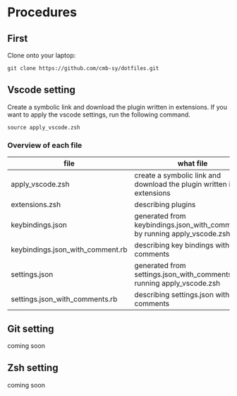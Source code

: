 # Procedures 
## First
Clone onto your laptop:

    git clone https://github.com/cmb-sy/dotfiles.git

## Vscode setting
Create a symbolic link and download the plugin written in extensions. If you want to apply the vscode settings, run the following command.

    source apply_vscode.zsh
### Overview of each file
| file | what file |
| ---- | ---- |
| apply_vscode.zsh | create a symbolic link and download the plugin written in extensions |
| extensions.zsh | describing plugins |
| keybindings.json | generated from keybindings.json_with_comment.rb by running apply_vscode.zsh |
| keybindings.json_with_comment.rb | describing key bindings with comments |
| settings.json | generated from settings.json_with_comments.rb by running apply_vscode.zsh |
| settings.json_with_comments.rb | describing settings.json with comments |

## Git setting
coming soon
## Zsh setting
coming soon
